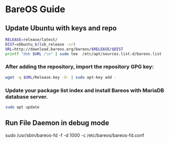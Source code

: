 # BareOS Guide

## Update Ubuntu with keys and repo
```sh
RELEASE=release/latest/
DIST=xUbuntu_$(lsb_release -sr)
URL=http://download.bareos.org/bareos/$RELEASE/$DIST 
printf "deb $URL /\n" | sudo tee  /etc/apt/sources.list.d/bareos.list 
```
### After adding the repository, import the repository GPG key:
```sh
wget -q $URL/Release.key -O- | sudo apt-key add - 
```
### Update your package list index and install Bareos with MariaDB database server.
```sh
sudo apt update
```
## Run File Daemon in debug mode
sudo /usr/sbin/bareos-fd -f -d 1000 -c /etc/bareos/bareos-fd.conf
